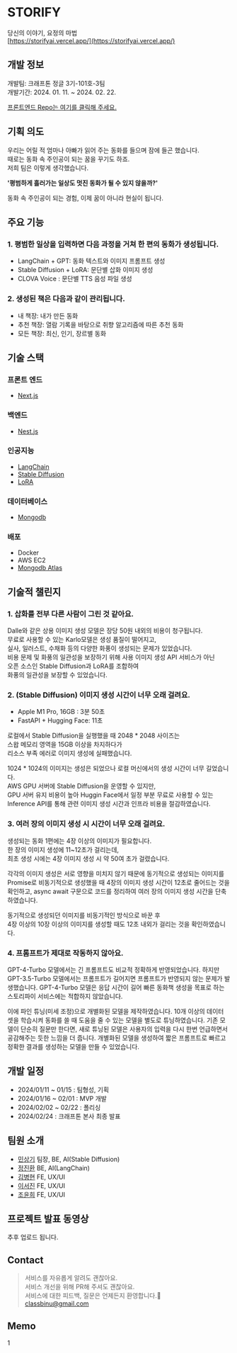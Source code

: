 # STORIFY
당신의 이야기, 요정의 마법  
[https://storifyai.vercel.app/](https://storifyai.vercel.app/)

## 개발 정보  
개발팀: 크래프톤 정글 3기-101호-3팀  
개발기간: 2024. 01. 11. ~ 2024. 02. 22.  

[프론트엔드 Repo는 여기를 클릭해 주세요.](https://github.com/classbinu/storify-fe)  

## 기획 의도
우리는 어릴 적 엄마나 아빠가 읽어 주는 동화를 들으며 잠에 들곤 했습니다.  
때로는 동화 속 주인공이 되는 꿈을 꾸기도 하죠.  
저희 팀은 이렇게 생각했습니다.  

**'평범하게 흘러가는 일상도 멋진 동화가 될 수 있지 않을까?'**  

동화 속 주인공이 되는 경험, 이제 꿈이 아니라 현실이 됩니다.


## 주요 기능
### 1. 평범한 일상을 입력하면 다음 과정을 거쳐 한 편의 동화가 생성됩니다.
- LangChain + GPT: 동화 텍스트와 이미지 프롬프트 생성
- Stable Diffusion + LoRA: 문단별 삽화 이미지 생성
- CLOVA Voice : 문단별 TTS 음성 파일 생성

### 2. 생성된 책은 다음과 같이 관리됩니다.
- 내 책장: 내가 만든 동화
- 추천 책장: 열람 기록을 바탕으로 취향 알고리즘에 따른 추천 동화
- 모든 책장: 최신, 인기, 장르별 동화

## 기술 스택
### 프론트 엔드
- [Next.js](https://nextjs.org/)

### 백엔드
- [Nest.js](https://nestjs.com/)

### 인공지능
- [LangChain](https://www.langchain.com/)
- [Stable Diffusion](https://stability.ai/)
- [LoRA](https://huggingface.co/artificialguybr/CuteCartoonRedmond-V2)

### 데이터베이스
- [Mongodb](https://www.mongodb.com/ko-kr)

### 배포
- Docker
- AWS EC2
- [Mongodb Atlas](https://www.mongodb.com/ko-kr/cloud/atlas/lp/try4)


## 기술적 챌린지
### 1. 삽화를 전부 다른 사람이 그린 것 같아요.
Dalle와 같은 상용 이미지 생성 모델은 장당 50원 내외의 비용이 청구됩니다.  
무료로 사용할 수 있는 Karlo모델은 생성 품질이 떨어지고,  
실사, 일러스트, 수채화 등의 다양한 화풍이 생성되는 문제가 있었습니다.  
비용 문제 및 화풍의 일관성을 보장하기 위해 사용 이미지 생성 API 서비스가 아닌  
오픈 소스인 Stable Diffusion과 LoRA를 조합하여  
화풍의 일관성을 보장할 수 있었습니다.

### 2. (Stable Diffusion) 이미지 생성 시간이 너무 오래 걸려요.
- Apple M1 Pro, 16GB : 3분 50초
- FastAPI + Hugging Face: 11초

로컬에서 Stable Diffusion을 실행했을 때 2048 * 2048 사이즈는  
스왑 메모리 영역을 15GB 이상을 차지하다가  
리소스 부족 에러로 이미지 생성에 실패했습니다.

1024 * 1024의 이미지는 생성은 되었으나 로컬 머신에서의 생성 시간이 너무 길었습니다.  
AWS GPU 서버에 Stable Diffusion을 운영할 수 있지만,  
GPU 서버 유지 비용이 높아 Huggin Face에서 일정 부분 무료로 사용할 수 있는  
Inference API를 통해 관련 이미지 생성 시간과 인프라 비용을 절감하였습니다.

### 3. 여러 장의 이미지 생성 시 시간이 너무 오래 걸려요.
생성되는 동화 1편에는 4장 이상의 이미지가 필요합니다.  
한 장의 이미지 생성에 11~12초가 걸리는데,  
최초 생성 시에는 4장 이미지 생성 시 약 50여 초가 걸렸습니다.

각각의 이미지 생성은 서로 영향을 미치지 않기 때문에 동기적으로 생성되는 이미지를 Promise로 비동기적으로 생성했을 때 4장의 이미지 생성 시간이 12초로 줄어드는 것을 확인하고, async await 구문으로 코드를 정리하여 여러 장의 이미지 생성 시간을 단축하였습니다.  

동기적으로 생성되던 이미지를 비동기적인 방식으로 바꾼 후  
4장 이상의 10장 이상의 이미지를 생성할 때도 12초 내외가 걸리는 것을 확인하였습니다.

### 4. 프롬프트가 제대로 작동하지 않아요.
GPT-4-Turbo 모델에서는 긴 프롬프트도 비교적 정확하게 반영되었습니다.
하지만 GPT-3.5-Turbo 모델에서는 프롬프트가 길어지면 프롬프트가 반영되지 않는 문제가 발생했습니다.
GPT-4-Turbo 모델은 응답 시간이 길어 빠른 동화책 생성을 목표로 하는 스토리파이 서비스에는 적합하지 않았습니다.

이에 파인 튜닝(미세 조정)으로 개별화된 모델을 제작하였습니다.
10개 이상의 데이터 셋을 학습시켜 동화를 쓸 때 도움을 줄 수 있는 모델을 별도로 튜닝하였습니다.
기존 모델이 단순히 질문만 한다면, 새로 튜닝된 모델은 사용자의 입력을 다시 한번 언급하면서 공감해주는 듯한 느낌을 더 줍니다.
개별화된 모델을 생성하여 짧은 프롬프트로 빠르고 정확한 결과를 생성하는 모델을 만들 수 있었습니다.

## 개발 일정
- 2024/01/11 ~ 01/15 : 팀형성, 기획
- 2024/01/16 ~ 02/01 : MVP 개발
- 2024/02/02 ~ 02/22 : 폴리싱
- 2024/02/24 : 크래프톤 본사 최종 발표

## 팀원 소개
- [민상기](https://github.com/classbinu) 팀장, BE, AI(Stable Diffusion)  
- [정진환](https://github.com/JinJung0101) BE, AI(LangChain)  
- [김병현](https://github.com/sirloinbh) FE, UX/UI  
- [이서진](https://github.com/metamong-Hi) FE, UX/UI  
- [조윤희](https://github.com/y0c0y) FE, UX/UI  

## 프로젝트 발표 동영상
추후 업로드 됩니다.

## Contact
> 서비스를 자유롭게 알려도 괜찮아요.  
> 서비스 개선을 위해 PR해 주셔도 괜찮아요.  
> 서비스에 대한 피드백, 질문은 언제든지 환영합니다.🥳  
classbinu@gmail.com

## Memo
1
